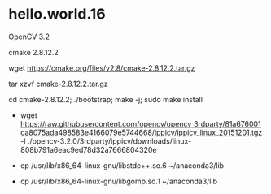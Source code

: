 # hello.world.16

OpenCV 3.2

cmake 2.8.12.2

wget https://cmake.org/files/v2.8/cmake-2.8.12.2.tar.gz


tar xzvf cmake-2.8.12.2.tar.gz


cd cmake-2.8.12.2; ./bootstrap; make -j; sudo make install



- wget https://raw.githubusercontent.com/opencv/opencv_3rdparty/81a676001ca8075ada498583e4166079e5744668/ippicv/ippicv_linux_20151201.tgz -l ./opencv-3.2.0/3rdparty/ippicv/downloads/linux-808b791a6eac9ed78d32a7666804320e



- cp /usr/lib/x86_64-linux-gnu/libstdc++.so.6 ~/anaconda3/lib


- cp /usr/lib/x86_64-linux-gnu/libgomp.so.1 ~/anaconda3/lib
